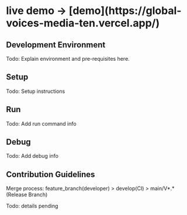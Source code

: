 <h1>live demo -> [demo](https://global-voices-media-ten.vercel.app/)</h1> 

## Development Environment

Todo: Explain environment and pre-requisites here.

## Setup

Todo: Setup instructions

## Run

Todo: Add run command info

## Debug

Todo: Add debug info

## Contribution Guidelines

Merge process: feature_branch(developer) > develop(CI) > main/V*.*(Release Branch)

Todo: details pending
